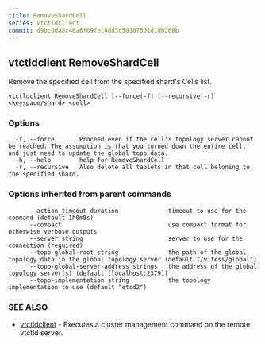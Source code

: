 ```yaml
---
title: RemoveShardCell
series: vtctldclient
commit: d9bc0da8c46a6f69fec4dd3d50187501d1d6268b
---
```

## vtctldclient RemoveShardCell

Remove the specified cell from the specified shard's Cells list.

```
vtctldclient RemoveShardCell [--force|-f] [--recursive|-r] <keyspace/shard> <cell>
```

### Options

```
  -f, --force       Proceed even if the cell's topology server cannot be reached. The assumption is that you turned down the entire cell, and just need to update the global topo data.
  -h, --help        help for RemoveShardCell
  -r, --recursive   Also delete all tablets in that cell beloning to the specified shard.
```

### Options inherited from parent commands

```
      --action_timeout duration              timeout to use for the command (default 1h0m0s)
      --compact                              use compact format for otherwise verbose outputs
      --server string                        server to use for the connection (required)
      --topo-global-root string              the path of the global topology data in the global topology server (default "/vitess/global")
      --topo-global-server-address strings   the address of the global topology server(s) (default [localhost:2379])
      --topo-implementation string           the topology implementation to use (default "etcd2")
```

### SEE ALSO

* [vtctldclient](../)	 - Executes a cluster management command on the remote vtctld server.

